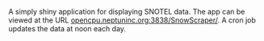 A simply shiny application for displaying SNOTEL data.
The app can be viewed at the URL [opencpu.neptuninc.org:3838/SnowScraper/](http://opencpu.neptuneinc.org:3838/SnowScraper/).
A cron job updates the data at noon each day.
